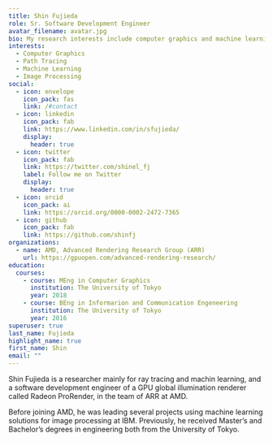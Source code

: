 ```yaml
---
title: Shin Fujieda
role: Sr. Software Development Engineer
avatar_filename: avatar.jpg
bio: My research interests include computer graphics and machine learning.
interests:
  - Computer Graphics
  - Path Tracing
  - Machine Learning
  - Image Processing
social:
  - icon: envelope
    icon_pack: fas
    link: /#contact
  - icon: linkedin
    icon_pack: fab
    link: https://www.linkedin.com/in/sfujieda/
    display:
      header: true
  - icon: twitter
    icon_pack: fab
    link: https://twitter.com/shinel_fj
    label: Follow me on Twitter
    display:
      header: true
  - icon: orcid
    icon_pack: ai
    link: https://orcid.org/0000-0002-2472-7365
  - icon: github
    icon_pack: fab
    link: https://github.com/shinfj
organizations:
  - name: AMD, Advanced Rendering Research Group (ARR)
    url: https://gpuopen.com/advanced-rendering-research/
education:
  courses:
    - course: MEng in Computer Graphics
      institution: The University of Tokyo
      year: 2018
    - course: BEng in Informarion and Communication Engeneering
      institution: The University of Tokyo
      year: 2016
superuser: true
last_name: Fujieda
highlight_name: true
first_name: Shin
email: ""
---
```

Shin Fujieda is a researcher mainly for ray tracing and machin learning, and a software development engineer of a GPU global illumination renderer called Radeon ProRender, in the team of ARR at AMD.

Before joining AMD, he was leading several projects using machine learning solutions for image processing at IBM. Previously, he received Master’s and Bachelor’s degrees in engineering both from the University of Tokyo.
